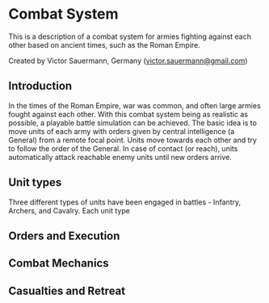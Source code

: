 # Combat System
This is a description of a combat system for armies fighting against each other based on ancient times, such as the Roman Empire.

Created by Victor Sauermann, Germany (victor.sauermann@gmail.com)

## Introduction
In the times of the Roman Empire, war was common, and often large armies fought against each other. With this combat system being as realistic as possible, a playable battle simulation can be achieved. The basic idea is to move units of each army with orders given by central intelligence (a General) from a remote focal point. Units move towards each other and try to follow the order of the General. In case of contact (or reach), units automatically attack reachable enemy units until new orders arrive.

## Unit types

Three different types of units have been engaged in battles - Infantry, Archers, and Cavalry. Each unit type

## Orders and Execution

## Combat Mechanics

## Casualties and Retreat
